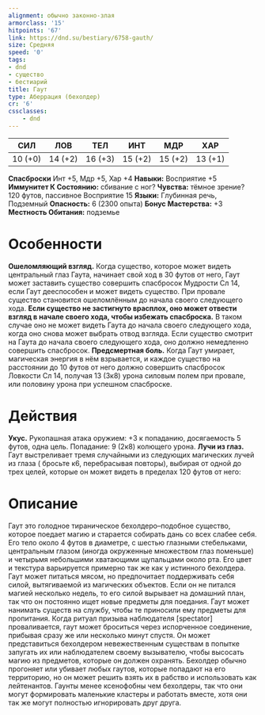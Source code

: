 ```yaml
---
alignment: обычно законно-злая
armorclass: '15'
hitpoints: '67'
link: https://dnd.su/bestiary/6758-gauth/
size: Средняя
speed: '0'
tags:
- dnd
- существо
- бестиарий
title: Гаут
type: Аберрация (бехолдер)
cr: '6'
cssclasses:
    - dnd
---
```



| СИЛ | ЛОВ | ТЕЛ | ИНТ | МДР | ХАР |
|---|---|---|---|---|---|
| 10 (+0) | 14 (+2) | 16 (+3) | 15 (+2) | 15 (+2) | 13 (+1) |
**Спасброски** Инт +5, Мдр +5, Хар +4
**Навыки:** Восприятие +5
**Иммунитет К Состоянию:** сбивание с ног?
**Чувства:** тёмное зрение? 120 футов, пассивное Восприятие 15
**Языки:** Глубинная речь, Подземный
**Опасность:** 6 (2300 опыта)
**Бонус Мастерства:** +3
**Местность Обитания:** подземье


# Особенности
**Ошеломляющий взгляд.** Когда существо, которое может видеть центральный глаз Гаута, начинает свой ход в 30 футов от него, Гаут может заставить существо совершить спасбросок Мудрости Сл 14, если Гаут дееспособен и может видеть существо. При провале существо становится ошеломлённым до начала своего следующего хода.
**Если существо не застигнуто врасплох, оно может отвести взгляд в начале своего хода, чтобы избежать спасброска.** В таком случае оно не может видеть Гаута до начала своего следующего хода, когда оно снова может выбрать отвод взгляда. Если существо смотрит на Гаута до начала своего следующего хода, оно должно немедленно совершить спасбросок.
**Предсмертная боль.** Когда Гаут умирает, магическая энергия в нём взрывается, и каждое существо на расстоянии до 10 футов от него должно совершить спасбросок Ловкости Сл 14, получая 13 (3к8) урона силовым полем при провале, или половину урона при успешном спасброске.


# Действия
**Укус.** Рукопашная атака оружием: +3 к попаданию, досягаемость 5 футов, одна цель. Попадание: 9 (2к8) колющего урона.
**Лучи из глаз.** Гаут выстреливает тремя случайными из следующих магических лучей из глаза ( бросьте к6, перебрасывая повторы), выбирая от одной до трех целей, которые он может видеть в пределах 120 футов от него:


# Описание
Гаут это голодное тираническое бехолдеро–подобное существо, которое поедает магию и старается собирать дань со всех слабее себя. Его тело около 4 футов в диаметре, с шестью глазными стебельками, центральным глазом (иногда окруженные множеством глаз поменьше) и четырьмя небольшими хватающими щупальцами около рта. Его цвет и текстура варьируется примерно так же как у истинного бехолдера. Гаут может питаться мясом, но предпочитает поддерживать себя силой, вытягиваемой из магических объектов. Если он не питался магией несколько недель, то его силой вырывает на домашний план, так что он постоянно ищет новые предметы для поедания. Гаут может нанимать существ на службу, чтобы те приносили ему предметы для пропитания. Когда ритуал призыва наблюдателя [spectator] проваливается, гаут может броситься через испорченное соединение, прибывая сразу же или несколько минут спустя. Он может представиться бехолдером невежественным существам в попытке запугать их или наблюдателем своему вызывателю, чтобы высосать магию из предметов, которые он должен охранять. Бехолдер обычно прогоняет или убивает любых гаутов, которые попадают на его территорию, но он может решить взять их в рабство и использовать как лейтенантов. Гаунты менее ксенофобны чем бехолдеры, так что они могут формировать маленькие кластеры и работать вместе, хотя они так же могут полностью игнорировать друг друга.